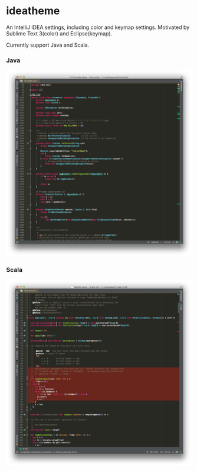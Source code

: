 ideatheme
=========

An IntelliJ IDEA settings, including color and keymap settings. Motivated by Sublime Text 3(color) and Eclipse(keymap).

Currently support Java and Scala.

### Java

![java preview1](java_preview1.png)

### Scala

![scala preview1](scala_preview1.png)